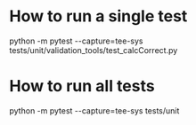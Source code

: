 # How to run a single test
python -m pytest --capture=tee-sys tests/unit/validation_tools/test_calcCorrect.py

# How to run all tests
python -m pytest --capture=tee-sys tests/unit
